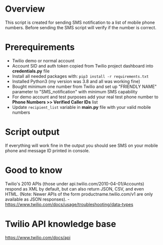 # Overview
This script is created for sending SMS notification to a list of mobile phone numbers. Before sending the SMS script will verify if the number is correct.

# Prerequirements
* Twilio demo or normal account
* Account SID and auth token copied from Twilio project dashboard into **credentials.py** file
* Install all needed packages with: ```pip3 install -r requirements.txt```
* Installed Python3 (my version was 3.8 and all was working fine)
* Bought minimum one number from Twilio and set up "FRIENDLY NAME" parameter to "SMS_notification" with minimum SMS capability
* For demo account and test purposes add your real test phone number to **Phone Numbers >> Verified Caller IDs** list
* Update ```recipient_list``` variable in **main.py** file with your valid mobile numbers

# Script output
If everything will work fine in the output you should see SMS on your mobile phone and message ID printed in console.

# Good to know
Twilio's 2010 APIs (those under api.twilio.com/2010-04-01/Accounts) respond as XML by default, but can also return JSON, CSV, and even HTML. (Note: Newer APIs of the form productname.twilio.com/v1 are only available as JSON responses). - https://www.twilio.com/docs/usage/troubleshooting/data-types

# Twilio API knowledge base
https://www.twilio.com/docs/api
